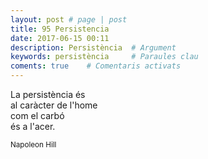 ```yaml
---
layout: post # page | post
title: 95 Persistencia
date: 2017-06-15 00:11
description: Persistència  # Argument
keywords: persistència     # Paraules clau
coments: true    # Comentaris activats
---
```


La persistència és <br />
al caràcter de l'home <br />
com el carbó <br />
és a l'acer. <br />

<small>Napoleon Hill</small>

